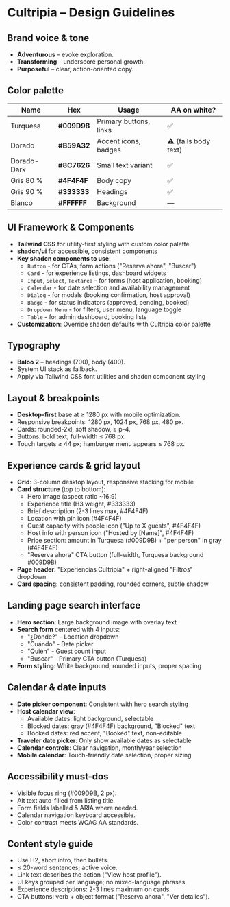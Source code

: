 # Cultripia – Design Guidelines

## Brand voice & tone

- **Adventurous** – evoke exploration.
- **Transforming** – underscore personal growth.
- **Purposeful** – clear, action-oriented copy.

## Color palette

| Name        | Hex         | Usage                  | AA on white?         |
| ----------- | ----------- | ---------------------- | -------------------- |
| Turquesa    | **#009D9B** | Primary buttons, links | ✅                   |
| Dorado      | **#B59A32** | Accent icons, badges   | ⚠ (fails body text) |
| Dorado-Dark | **#8C7626** | Small text variant     | ✅                   |
| Gris 80 %   | **#4F4F4F** | Body copy              | ✅                   |
| Gris 90 %   | **#333333** | Headings               | ✅                   |
| Blanco      | **#FFFFFF** | Background             | —                    |

## UI Framework & Components

- **Tailwind CSS** for utility-first styling with custom color palette
- **shadcn/ui** for accessible, consistent components
- **Key shadcn components to use**:
  - `Button` - for CTAs, form actions ("Reserva ahora", "Buscar")
  - `Card` - for experience listings, dashboard widgets
  - `Input`, `Select`, `Textarea` - for forms (host application, booking)
  - `Calendar` - for date selection and availability management
  - `Dialog` - for modals (booking confirmation, host approval)
  - `Badge` - for status indicators (approved, pending, booked)
  - `Dropdown Menu` - for filters, user menu, language toggle
  - `Table` - for admin dashboard, booking lists
- **Customization**: Override shadcn defaults with Cultripia color palette

## Typography

- **Baloo 2** – headings (700), body (400).
- System UI stack as fallback.
- Apply via Tailwind CSS font utilities and shadcn component styling

## Layout & breakpoints

- **Desktop-first** base at ≥ 1280 px with mobile optimization.
- Responsive breakpoints: 1280 px, 1024 px, 768 px, 480 px.
- Cards: rounded-2xl, soft shadow, ≥ p-4.
- Buttons: bold text, full-width ≤ 768 px.
- Touch targets ≥ 44 px; hamburger menu appears ≤ 768 px.

## Experience cards & grid layout

- **Grid**: 3-column desktop layout, responsive stacking for mobile
- **Card structure** (top to bottom):
  - Hero image (aspect ratio ~16:9)
  - Experience title (H3 weight, #333333)
  - Brief description (2-3 lines max, #4F4F4F)
  - Location with pin icon (#4F4F4F)
  - Guest capacity with people icon ("Up to X guests", #4F4F4F)
  - Host info with person icon ("Hosted by [Name]", #4F4F4F)
  - Price section: amount in Turquesa (#009D9B) + "per person" in gray (#4F4F4F)
  - "Reserva ahora" CTA button (full-width, Turquesa background #009D9B)
- **Page header**: "Experiencias Cultripia" + right-aligned "Filtros" dropdown
- **Card spacing**: consistent padding, rounded corners, subtle shadow

## Landing page search interface

- **Hero section**: Large background image with overlay text
- **Search form** centered with 4 inputs:
  - "¿Dónde?" - Location dropdown
  - "Cuándo" - Date picker
  - "Quién" - Guest count input
  - "Buscar" - Primary CTA button (Turquesa)
- **Form styling**: White background, rounded inputs, proper spacing

## Calendar & date inputs

- **Date picker component**: Consistent with hero search styling
- **Host calendar view**:
  - Available dates: light background, selectable
  - Blocked dates: gray (#4F4F4F) background, "Blocked" text
  - Booked dates: red accent, "Booked" text, non-editable
- **Traveler date picker**: Only show available dates as selectable
- **Calendar controls**: Clear navigation, month/year selection
- **Mobile calendar**: Touch-friendly date selection, proper sizing

## Accessibility must-dos

- Visible focus ring (#009D9B, 2 px).
- Alt text auto-filled from listing title.
- Form fields labelled & ARIA where needed.
- Calendar navigation keyboard accessible.
- Color contrast meets WCAG AA standards.

## Content style guide

- Use H2, short intro, then bullets.
- ≤ 20-word sentences; active voice.
- Link text describes the action ("View host profile").
- UI keys grouped per language; no mixed-language phrases.
- Experience descriptions: 2-3 lines maximum on cards.
- CTA buttons: verb + object format ("Reserva ahora", "Ver detalles").
